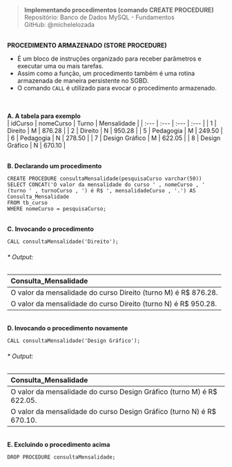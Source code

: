 > **Implementando procedimentos (comando CREATE PROCEDURE)**  
> Repositório: Banco de Dados MySQL - Fundamentos  
> GitHub: @michelelozada
&nbsp;
     
&nbsp;  
**PROCEDIMENTO ARMAZENADO (STORE PROCEDURE)**  
- É um bloco de instruções organizado para receber parâmetros e executar uma ou mais tarefas.  
- Assim como a função, um procedimento também é uma rotina armazenada de maneira persistente no SGBD.  
- O comando `CALL` é utilizado para evocar o procedimento armazenado.  
&nbsp;
     
&nbsp;  
**A. A tabela para exemplo**  
| idCurso | nomeCurso 	   | Turno | Mensalidade |
| :---    | :---      	   | :---  | :---        |
| 1       | Direito        | M     | 876.28      |
| 2       | Direito        | N     | 950.28      |
| 5       | Pedagogia      | M     | 249.50      |
| 6       | Pedagogia      | N     | 278.50      |
| 7       | Design Gráfico | M     | 622.05      |
| 8       | Design Gráfico | N     | 670.10      |

&nbsp;
&nbsp;      
**B. Declarando um procedimento**
```mysql
CREATE PROCEDURE consultaMensalidade(pesquisaCurso varchar(50))
SELECT CONCAT('O valor da mensalidade do curso ' , nomeCurso , ' (turno ' , turnoCurso , ') é R$ ', mensalidadeCurso , '.') AS Consulta_Mensalidade
FROM tb_curso
WHERE nomeCurso = pesquisaCurso;
```
&nbsp;
&nbsp;    
**C. Invocando o procedimento**
```mysql
CALL consultaMensalidade('Direito');
```
###### * Output:  
| Consulta_Mensalidade                                           |
| :---                                                           |
| O valor da mensalidade do curso Direito (turno M) é R$ 876.28. |
| O valor da mensalidade do curso Direito (turno N) é R$ 950.28. |

&nbsp;
&nbsp;  
**D. Invocando o procedimento novamente**
```mysql
CALL consultaMensalidade('Design Gráfico');
```
###### * Output:  
| Consulta_Mensalidade                                                  |
| :---                                                                  |
| O valor da mensalidade do curso Design Gráfico (turno M) é R$ 622.05. |
| O valor da mensalidade do curso Design Gráfico (turno N) é R$ 670.10. |

&nbsp;
&nbsp;    
**E. Excluindo o procedimento acima**
```mysql
DROP PROCEDURE consultaMensalidade;
```
